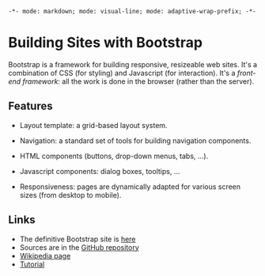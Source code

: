 `-*- mode: markdown; mode: visual-line; mode: adaptive-wrap-prefix; -*-`

# Building Sites with Bootstrap

Bootstrap is a framework for building responsive, resizeable web sites. It's a combination of CSS (for styling) and Javascript (for interaction). It's a *front-end framework*: all the work is done in the browser (rather than the server).

## Features

- Layout template: a grid-based layout system.

- Navigation: a standard set of tools for building navigation components.

- HTML components (buttons, drop-down menus, tabs, ...).

- Javascript components: dialog boxes, tooltips, ...

- Responsiveness: pages are dynamically adapted for various screen sizes (from desktop to mobile).

## Links

- The definitive Bootstrap site is [here](http://getbootstrap.com/)
- Sources are in the [GitHub repository](https://github.com/twbs/bootstrap)
- [Wikipedia page](http://en.wikipedia.org/wiki/Bootstrap_(front-end_framework))
- [Tutorial](http://www.w3schools.com/bootstrap/)
